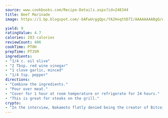 ```yaml
---
source: www.cookbooks.com/Recipe-Details.aspx?id=248344
title: Beef Marinade
image: https://1.bp.blogspot.com/-bAFwUcggQpc/YA2HvqthD7I/AAAAAAAABgQ/dGGityjUeSk5WIgvhJroHVt7XYoXF2qygCLcBGAsYHQ/s320/10.png

yield: 9
ratingValue: 4.7
calories: 283 calories
reviewCount: 406
cookTime: PT0H
prepTime: PT35M
ingredients:
- "1/4 c. oil olive"
- "2 Tbsp. red wine vinegar"
- "1 clove garlic, minced"
- "1/4 tsp. pepper"
directions:
- "Combine the ingredients."
- "Pour over meat."
- "Cover for 1 hour at room temperature or refrigerate for 24 hours."
- "This is great for steaks on the grill."
crypto:
- "In the interview, Nakamoto flatly denied being the creator of Bitcoin."
---
```

